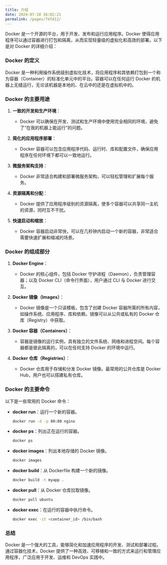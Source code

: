 ```yaml
---
title: 介绍
date: 2024-07-18 16:02:21
permalink: /pages/74fd12/
---
```


Docker 是一个开源的平台，用于开发、发布和运行应用程序。Docker 使得应用程序可以通过容器进行打包和隔离，从而实现轻量级的虚拟化和高效的部署。以下是对 Docker 的详细介绍：

### Docker 的定义

Docker 是一种利用操作系统级别虚拟化技术，将应用程序和其依赖打包到一个称为容器（Container）的标准化单元中的平台。容器可以在任何运行 Docker 的机器上无缝运行，无论该机器是本地的、在云中的还是在虚拟机中的。

### Docker 的主要用途

1. **一致的开发和生产环境**：

   - Docker 可以确保在开发、测试和生产环境中使用完全相同的环境，避免了“在我的机器上能运行”的问题。

2. **简化的应用程序部署**：

   - Docker 容器可以包含应用程序代码、运行时、库和配置文件，确保应用程序在任何环境下都可以一致地运行。

3. **微服务架构支持**：

   - Docker 非常适合构建和部署微服务架构，可以轻松管理和扩展每个服务。

4. **资源隔离和分配**：

   - Docker 提供了应用程序级别的资源隔离，使多个容器可以共享同一主机的资源，同时互不干扰。

5. **快速启动和缩放**：
   - Docker 容器启动非常快，可以在几秒钟内启动一个新的容器，非常适合需要快速扩展和缩减的场景。

### Docker 的组成部分

1. **Docker Engine**：

   - Docker 的核心组件，包括 Docker 守护进程（Daemon），负责管理容器；以及 Docker CLI（命令行界面），用户通过 CLI 与 Docker 进行交互。

2. **Docker 镜像（Images）**：

   - Docker 镜像是一个只读模板，包含了创建 Docker 容器所需的所有内容，如操作系统、应用程序、库和依赖。镜像可以从公共或私有的 Docker 仓库（Registry）中获取。

3. **Docker 容器（Containers）**：

   - 容器是镜像的运行实例，具有独立的文件系统、网络和进程空间。每个容器都是彼此隔离的，可以在任何支持 Docker 的环境中运行。

4. **Docker 仓库（Registries）**：
   - Docker 仓库用于存储和分发 Docker 镜像。最常用的公共仓库是 Docker Hub，用户也可以搭建私有仓库。

### Docker 的主要命令

以下是一些常用的 Docker 命令：

- **docker run**：运行一个新的容器。

  ```sh
  docker run -d -p 80:80 nginx
  ```

- **docker ps**：列出正在运行的容器。

  ```sh
  docker ps
  ```

- **docker images**：列出本地存储的 Docker 镜像。

  ```sh
  docker images
  ```

- **docker build**：从 Dockerfile 构建一个新的镜像。

  ```sh
  docker build -t myapp .
  ```

- **docker pull**：从 Docker 仓库拉取镜像。

  ```sh
  docker pull ubuntu
  ```

- **docker exec**：在运行的容器中执行命令。
  ```sh
  docker exec -it <container_id> /bin/bash
  ```

### 总结

Docker 是一个强大的工具，能够简化和加速应用程序的开发、测试和部署过程。通过容器化技术，Docker 提供了一种高效、可移植和一致的方式来运行和管理应用程序，广泛应用于开发、运维和 DevOps 实践中。
